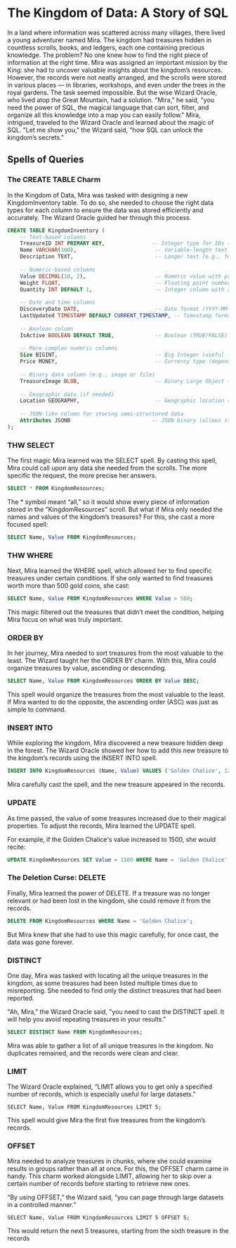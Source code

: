 # The Kingdom of Data: A Story of SQL

In a land where information was scattered across many villages, there lived a young adventurer named Mira. The kingdom had treasures hidden in countless scrolls, books, and ledgers, each one containing precious knowledge. The problem? No one knew how to find the right piece of information at the right time.
Mira was assigned an important mission by the King: she had to uncover valuable insights about the kingdom’s resources. However, the records were not neatly arranged, and the scrolls were stored in various places — in libraries, workshops, and even under the trees in the royal gardens. The task seemed impossible.
But the wise Wizard Oracle, who lived atop the Great Mountain, had a solution. "Mira," he said, "you need the power of SQL, the magical language that can sort, filter, and organize all this knowledge into a map you can easily follow."
Mira, intrigued, traveled to the Wizard Oracle and learned about the magic of SQL. "Let me show you," the Wizard said, "how SQL can unlock the kingdom’s secrets."

## Spells of Queries

### The CREATE TABLE Charm 
In the Kingdom of Data, Mira was tasked with designing a new KingdomInventory table. To do so, she needed to choose the right data types for each column to ensure the data was stored efficiently and accurately. The Wizard Oracle guided her through this process.

```sql
CREATE TABLE KingdomInventory (
    -- Text-based columns
    TreasureID INT PRIMARY KEY,               -- Integer type for IDs (unique identifier)
    Name VARCHAR(100),                         -- Variable-length text (up to 100 characters)
    Description TEXT,                          -- Longer text (e.g., full descriptions)
    
    -- Numeric-based columns
    Value DECIMAL(10, 2),                      -- Numeric value with precision (10 digits total, 2 after the decimal)
    Weight FLOAT,                              -- Floating point number (useful for values that require decimals)
    Quantity INT DEFAULT 1,                    -- Integer column with a default value
    
    -- Date and time columns
    DiscoveryDate DATE,                        -- Date format (YYYY-MM-DD)
    LastUpdated TIMESTAMP DEFAULT CURRENT_TIMESTAMP, -- Timestamp format with current time as default
    
    -- Boolean column
    IsActive BOOLEAN DEFAULT TRUE,             -- Boolean (TRUE/FALSE)
    
    -- More complex numeric columns
    Size BIGINT,                               -- Big Integer (useful for very large numbers)
    Price MONEY,                               -- Currency type (depending on DBMS)
    
    -- Binary data column (e.g., image or file)
    TreasureImage BLOB,                        -- Binary Large Object (store image, audio, or other binary data)
    
    -- Geographic data (if needed)
    Location GEOGRAPHY,                        -- Geographic location (e.g., coordinates)
    
    -- JSON-like column for storing semi-structured data
    Attributes JSONB                          -- JSON binary (allows storing structured data, supported in some DBMS)
);

```
### THW SELECT

The first magic Mira learned was the SELECT spell. By casting this spell, Mira could call upon any data she needed from the scrolls. The more specific the request, the more precise her answers.

```sql
SELECT * FROM KingdomResources;
```
The * symbol meant “all,” so it would show every piece of information stored in the "KingdomResources" scroll. But what if Mira only needed the names and values of the kingdom’s treasures? For this, she cast a more focused spell:
```sql
SELECT Name, Value FROM KingdomResources;

```
### THW WHERE

Next, Mira learned the WHERE spell, which allowed her to find specific treasures under certain conditions. If she only wanted to find treasures worth more than 500 gold coins, she cast:
```sql
SELECT Name, Value FROM KingdomResources WHERE Value > 500;
```
This magic filtered out the treasures that didn’t meet the condition, helping Mira focus on what was truly important.

###  ORDER BY
In her journey, Mira needed to sort treasures from the most valuable to the least. The Wizard taught her the ORDER BY charm. With this, Mira could organize treasures by value, ascending or descending.
```sql
SELECT Name, Value FROM KingdomResources ORDER BY Value DESC;

```
This spell would organize the treasures from the most valuable to the least. If Mira wanted to do the opposite, the ascending order (ASC) was just as simple to command.

### INSERT INTO
While exploring the kingdom, Mira discovered a new treasure hidden deep in the forest. The Wizard Oracle showed her how to add this new treasure to the kingdom’s records using the INSERT INTO spell.
```sql
INSERT INTO KingdomResources (Name, Value) VALUES ('Golden Chalice', 1200);
```
Mira carefully cast the spell, and the new treasure appeared in the records.

### UPDATE
As time passed, the value of some treasures increased due to their magical properties. To adjust the records, Mira learned the UPDATE spell.

For example, if the Golden Chalice's value increased to 1500, she would recite:
```sql
UPDATE KingdomResources SET Value = 1500 WHERE Name = 'Golden Chalice';
```

###  The Deletion Curse: DELETE
Finally, Mira learned the power of DELETE. If a treasure was no longer relevant or had been lost in the kingdom, she could remove it from the records.

```sql
DELETE FROM KingdomResources WHERE Name = 'Golden Chalice';
```
But Mira knew that she had to use this magic carefully, for once cast, the data was gone forever.


###  DISTINCT
One day, Mira was tasked with locating all the unique treasures in the kingdom, as some treasures had been listed multiple times due to misreporting. She needed to find only the distinct treasures that had been reported.

"Ah, Mira," the Wizard Oracle said, "you need to cast the DISTINCT spell. It will help you avoid repeating treasures in your results."
```sql
SELECT DISTINCT Name FROM KingdomResources;

```
 Mira was able to gather a list of all unique treasures in the kingdom. No duplicates remained, and the records were clean and clear.

 ###  LIMIT
 The Wizard Oracle explained, “LIMIT allows you to get only a specified number of records, which is especially useful for large datasets."
 ```
SELECT Name, Value FROM KingdomResources LIMIT 5;
```
This spell would give Mira the first five treasures from the kingdom’s records.

### OFFSET
Mira needed to analyze treasures in chunks, where she could examine results in groups rather than all at once. For this, the OFFSET charm came in handy. This charm worked alongside LIMIT, allowing her to skip over a certain number of records before starting to retrieve new ones.

“By using OFFSET,” the Wizard said, “you can page through large datasets in a controlled manner.”

```
SELECT Name, Value FROM KingdomResources LIMIT 5 OFFSET 5;

```
This would return the next 5 treasures, starting from the sixth treasure in the records


